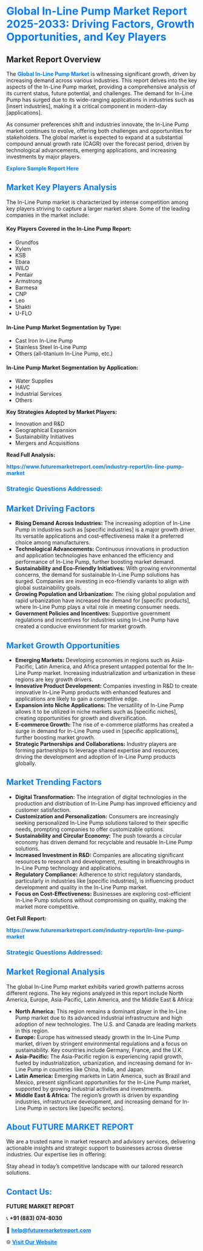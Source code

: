 <h1 style="color: #007BFF;">Global In-Line Pump Market Report 2025-2033: Driving Factors, Growth Opportunities, and Key Players</h1>

<section id="overview">
<h2>Market Report Overview</h2>
<p>The <a href="https://www.futuremarketreport.com/industry-report/in-line-pump-market" style="color: #007BFF; text-decoration: none;"><strong>Global In-Line Pump Market</strong></a> is witnessing significant growth, driven by increasing demand across various industries. This report delves into the key aspects of the In-Line Pump market, providing a comprehensive analysis of its current status, future potential, and challenges. The demand for In-Line Pump has surged due to its wide-ranging applications in industries such as [insert industries], making it a critical component in modern-day [applications].</p>
<p>As consumer preferences shift and industries innovate, the In-Line Pump market continues to evolve, offering both challenges and opportunities for stakeholders. The global market is expected to expand at a substantial compound annual growth rate (CAGR) over the forecast period, driven by technological advancements, emerging applications, and increasing investments by major players.</p>
</section>

<section id="overview">
<p><a href="https://www.futuremarketreport.com/request-sample/reportId=26758" style="color: #007BFF; text-decoration: none;"><strong>Explore Sample Report Here</strong></a></p>
</section>

<section id="key-players">
<h2 style="color: #007BFF;">Market Key Players Analysis</h2>
<p>The In-Line Pump market is characterized by intense competition among key players striving to capture a larger market share. Some of the leading companies in the market include:</p>
<h4>Key Players Covered in the In-Line Pump Report:</h4>
<ul><li>Grundfos</li><li>Xylem</li><li>KSB</li><li>Ebara</li><li>WILO</li><li>Pentair</li><li>Armstrong</li><li>Barmesa</li><li>CNP</li><li>Leo</li><li>Shakti</li><li>U-FLO</li></ul>
<h4>In-Line Pump Market Segmentation by Type:</h4>
<ul><li>Cast Iron In-Line Pump</li><li>Stainless Steel In-Line Pump</li><li>Others (all-titanium In-Line Pump, etc.)</li></ul>

<h4>In-Line Pump Market Segmentation by Application:</h4>
<ul><li>Water Supplies</li><li>HAVC</li><li>Industrial Services</li><li>Others</li></ul>
<p><strong>Key Strategies Adopted by Market Players:</strong></p>
<ul>
<li>Innovation and R&D</li>
<li>Geographical Expansion</li>
<li>Sustainability Initiatives</li>
<li>Mergers and Acquisitions</li>
</ul>
</section>

<section>
<p><strong>Read Full Analysis: </strong></p><a href="https://www.futuremarketreport.com/industry-report/in-line-pump-market" style="color: #007BFF; text-decoration: none;"><strong>https://www.futuremarketreport.com/industry-report/in-line-pump-market</strong></a>
<h3 style="color: #007BFF;">Strategic Questions Addressed:</h3>
</section>

<section id="driving-factors">
<h2 style="color: #007BFF;">Market Driving Factors</h2>
<ul>
<li><strong>Rising Demand Across Industries:</strong> The increasing adoption of In-Line Pump in industries such as [specific industries] is a major growth driver. Its versatile applications and cost-effectiveness make it a preferred choice among manufacturers.</li>
<li><strong>Technological Advancements:</strong> Continuous innovations in production and application technologies have enhanced the efficiency and performance of In-Line Pump, further boosting market demand.</li>
<li><strong>Sustainability and Eco-Friendly Initiatives:</strong> With growing environmental concerns, the demand for sustainable In-Line Pump solutions has surged. Companies are investing in eco-friendly variants to align with global sustainability goals.</li>
<li><strong>Growing Population and Urbanization:</strong> The rising global population and rapid urbanization have increased the demand for [specific products], where In-Line Pump plays a vital role in meeting consumer needs.</li>
<li><strong>Government Policies and Incentives:</strong> Supportive government regulations and incentives for industries using In-Line Pump have created a conducive environment for market growth.</li>
</ul>
</section>

<section id="growth-opportunities">
<h2 style="color: #007BFF;">Market Growth Opportunities</h2>
<ul>
<li><strong>Emerging Markets:</strong> Developing economies in regions such as Asia-Pacific, Latin America, and Africa present untapped potential for the In-Line Pump market. Increasing industrialization and urbanization in these regions are key growth drivers.</li>
<li><strong>Innovative Product Development:</strong> Companies investing in R&D to create innovative In-Line Pump products with enhanced features and applications are likely to gain a competitive edge.</li>
<li><strong>Expansion into Niche Applications:</strong> The versatility of In-Line Pump allows it to be utilized in niche markets such as [specific niches], creating opportunities for growth and diversification.</li>
<li><strong>E-commerce Growth:</strong> The rise of e-commerce platforms has created a surge in demand for In-Line Pump used in [specific applications], further boosting market growth.</li>
<li><strong>Strategic Partnerships and Collaborations:</strong> Industry players are forming partnerships to leverage shared expertise and resources, driving the development and adoption of In-Line Pump products globally.</li>
</ul>
</section>

<section id="trending-factors">
<h2 style="color: #007BFF;">Market Trending Factors</h2>
<ul>
<li><strong>Digital Transformation:</strong> The integration of digital technologies in the production and distribution of In-Line Pump has improved efficiency and customer satisfaction.</li>
<li><strong>Customization and Personalization:</strong> Consumers are increasingly seeking personalized In-Line Pump solutions tailored to their specific needs, prompting companies to offer customizable options.</li>
<li><strong>Sustainability and Circular Economy:</strong> The push towards a circular economy has driven demand for recyclable and reusable In-Line Pump solutions.</li>
<li><strong>Increased Investment in R&D:</strong> Companies are allocating significant resources to research and development, resulting in breakthroughs in In-Line Pump technology and applications.</li>
<li><strong>Regulatory Compliance:</strong> Adherence to strict regulatory standards, particularly in industries like [specific industries], is influencing product development and quality in the In-Line Pump market.</li>
<li><strong>Focus on Cost-Effectiveness:</strong> Businesses are exploring cost-efficient In-Line Pump solutions without compromising on quality, making the market more competitive.</li>
</ul>
</section>

<section>
<p><strong>Get Full Report: </strong></p><a href="https://www.futuremarketreport.com/industry-report/in-line-pump-market" style="color: #007BFF; text-decoration: none;"><strong>https://www.futuremarketreport.com/industry-report/in-line-pump-market</strong></a>
<h3 style="color: #007BFF;">Strategic Questions Addressed:</h3>
</section>


<section id="regional-analysis">
<h2 style="color: #007BFF;">Market Regional Analysis</h2>
<p>The global In-Line Pump market exhibits varied growth patterns across different regions. The key regions analyzed in this report include North America, Europe, Asia-Pacific, Latin America, and the Middle East & Africa:</p>
<ul>
<li><strong>North America:</strong> This region remains a dominant player in the In-Line Pump market due to its advanced industrial infrastructure and high adoption of new technologies. The U.S. and Canada are leading markets in this region.</li>
<li><strong>Europe:</strong> Europe has witnessed steady growth in the In-Line Pump market, driven by stringent environmental regulations and a focus on sustainability. Key countries include Germany, France, and the U.K.</li>
<li><strong>Asia-Pacific:</strong> The Asia-Pacific region is experiencing rapid growth, fueled by industrialization, urbanization, and increasing demand for In-Line Pump in countries like China, India, and Japan.</li>
<li><strong>Latin America:</strong> Emerging markets in Latin America, such as Brazil and Mexico, present significant opportunities for the In-Line Pump market, supported by growing industrial activities and investments.</li>
<li><strong>Middle East & Africa:</strong> The region’s growth is driven by expanding industries, infrastructure development, and increasing demand for In-Line Pump in sectors like [specific sectors].</li>
</ul>
</section>

<footer>
<h2 style="color: #007BFF;">About FUTURE MARKET REPORT</h2>
<p>We are a trusted name in market research and advisory services, delivering actionable insights and strategic support to businesses across diverse industries. Our expertise lies in offering:</p>

<p>Stay ahead in today’s competitive landscape with our tailored research solutions.</p>

<h2 style="color: #007BFF;">Contact Us:</h2>
<p><strong>FUTURE MARKET REPORT</strong></p>
<p>📞 <strong>+91 (883) 074-8030</strong></p>
<p>📧 <strong><a href="mailto:help@futuremarketreport.com" style="color: #007BFF;">help@futuremarketreport.com</a></strong></p>
<p>🌐 <strong><a href="https://www.futuremarketreport.com/" style="color: #007BFF;">Visit Our Website</a></strong></p>
</footer>